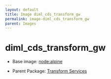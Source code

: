```yaml
---
layout: default
title: Image diml_cds_transform_gw
permalink: image-diml_cds_transform_gw
parent: Images
---
```

# diml_cds_transform_gw

* Base image:  [node:alpine](image-node:alpine)

* Parent Package: [Transform Services](package--edgemere-diml-cds-transform)


